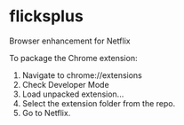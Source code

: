 flicksplus
=======

Browser enhancement for Netflix

To package the Chrome extension:
1. Navigate to chrome://extensions
2. Check Developer Mode
3. Load unpacked extension...
4. Select the extension folder from the repo.
5. Go to Netflix.
